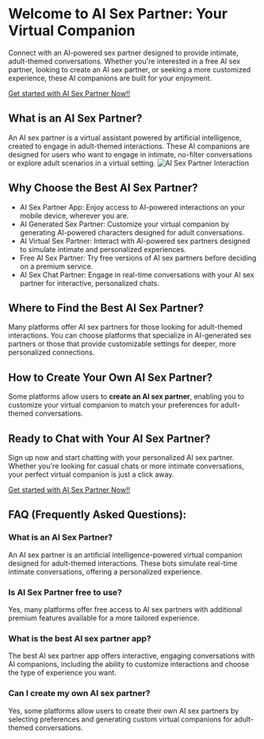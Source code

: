 <h1>Welcome to AI Sex Partner: Your Virtual Companion</h1>

Connect with an AI-powered sex partner designed to provide intimate, adult-themed conversations. Whether you're interested in a free AI sex partner, looking to create an AI sex partner, or seeking a more customized experience, these AI companions are built for your enjoyment.

<a href="https://golove.ai/?ref=gh-golove-ai">Get started with AI Sex Partner Now!!</a>

<h2>What is an AI Sex Partner?</h2>
An AI sex partner is a virtual assistant powered by artificial intelligence, created to engage in adult-themed interactions. These AI companions are designed for users who want to engage in intimate, no-filter conversations or explore adult scenarios in a virtual setting.

<img src="https://cloth-off.ai/wp-content/uploads/2025/02/photo_2025-02-04_19-39-21.jpg" alt="AI Sex Partner Interaction">

<h2>Why Choose the Best AI Sex Partner?</h2>

<ul>
    <li>AI Sex Partner App: Enjoy access to AI-powered interactions on your mobile device, wherever you are.</li>
    <li>AI Generated Sex Partner: Customize your virtual companion by generating AI-powered characters designed for adult conversations.</li>
    <li>AI Virtual Sex Partner: Interact with AI-powered sex partners designed to simulate intimate and personalized experiences.</li>
    <li>Free AI Sex Partner: Try free versions of AI sex partners before deciding on a premium service.</li>
    <li>AI Sex Chat Partner: Engage in real-time conversations with your AI sex partner for interactive, personalized chats.</li>
</ul>

<h2>Where to Find the Best AI Sex Partner?</h2>

Many platforms offer AI sex partners for those looking for adult-themed interactions. You can choose platforms that specialize in AI-generated sex partners or those that provide customizable settings for deeper, more personalized connections.

<h2>How to Create Your Own AI Sex Partner?</h2>

Some platforms allow users to **create an AI sex partner**, enabling you to customize your virtual companion to match your preferences for adult-themed conversations.

<h2>Ready to Chat with Your AI Sex Partner?</h2>

Sign up now and start chatting with your personalized AI sex partner. Whether you're looking for casual chats or more intimate conversations, your perfect virtual companion is just a click away.

<a href="https://golove.ai/?ref=gh-golove-ai">Get started with AI Sex Partner Now!!</a>

<h2>FAQ (Frequently Asked Questions):</h2>

<h3>What is an AI Sex Partner?</h3>
<p>An AI sex partner is an artificial intelligence-powered virtual companion designed for adult-themed interactions. These bots simulate real-time intimate conversations, offering a personalized experience.</p>

<h3>Is AI Sex Partner free to use?</h3>
<p>Yes, many platforms offer free access to AI sex partners with additional premium features available for a more tailored experience.</p>

<h3>What is the best AI sex partner app?</h3>
<p>The best AI sex partner app offers interactive, engaging conversations with AI companions, including the ability to customize interactions and choose the type of experience you want.</p>

<h3>Can I create my own AI sex partner?</h3>
<p>Yes, some platforms allow users to create their own AI sex partners by selecting preferences and generating custom virtual companions for adult-themed conversations.</p>


